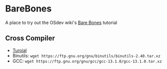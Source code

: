 # BareBones
A place to try out the OSdev wiki's [Bare Bones](https://wiki.osdev.org/Bare_Bones) tutorial

## Cross Compiler
- [Turoial](https://wiki.osdev.org/GCC_Cross-Compiler)
- Binutils: `wget https://ftp.gnu.org/gnu/binutils/binutils-2.40.tar.xz`
- GCC: `wget https://ftp.gnu.org/gnu/gcc/gcc-13.1.0/gcc-13.1.0.tar.xz`
